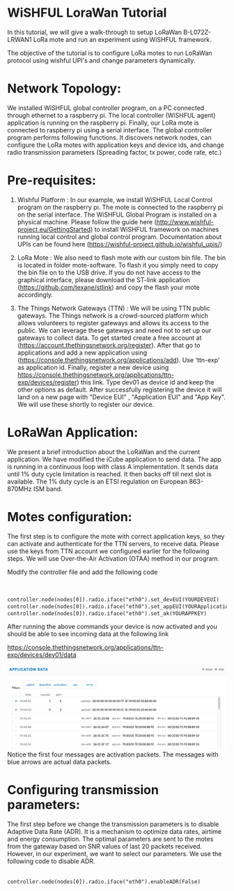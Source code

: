 WiSHFUL LoraWan Tutorial 
============================

In this tutorial, we will give a walk-through to setup LoRaWan B-L072Z-LRWAN1 LoRa mote and run an experiment using WiSHFUL framework. 

The objective of the tutorial is to configure LoRa motes to run LoRaWan protocol using wishful UPI's and change parameters dynamically. 


# Network Topology:
We installed WiSHFUL global controller program, on a PC connected through ethernet to a raspberry pi. The local controller (WiSHFUL agent) application is running on the raspberry pi. Finally, our LoRa mote is connected to raspberry pi using a serial interface. The global controller program performs following functions. It discovers network nodes, can configure the LoRa motes with application keys and device ids, and change radio transmission parameters (Spreading factor, tx power, code rate, etc.)



# Pre-requisites: 
1) Wishful Platform :
In our example, we install WiSHFUL Local Control program on the raspberry pi. The mote is connected to the raspberry pi on the serial interface. The WiSHFUL Global Program is installed on a physical machine. Please follow the guide here (http://www.wishful-project.eu/GettingStarted) to install WiSHFUL framework on machines running local control and global control program. Documentation about UPIs can be found here (https://wishful-project.github.io/wishful_upis/) 

2) LoRa Mote : 
We also need to flash mote with our custom bin file. The bin is located in folder mote-software. To flash it you simply need to copy the bin file on to the USB drive. If you do not have access to the graphical interface, please download the ST-link application (https://github.com/texane/stlink) and copy the flash your mote accordingly. 

3) The Things Network Gateways (TTN) : 
We will be using TTN public gateways. The Things network is a crowd-sourced platform which allows volunteers to register gateways and allows its access to the public. We can leverage these gateways and need not to set up our gateways to collect data. To get started create a free account at (https://account.thethingsnetwork.org/register). After that go to applications and add a new application using (https://console.thethingsnetwork.org/applications/add). Use 'ttn-exp' as application id. Finally, register a new device using https://console.thethingsnetwork.org/applications/ttn-exp/devices/register) this link. Type dev01 as device id and keep the other options as default. After successfully registering the device it will land on a new page with "Device EUI" , "Application EUI" and "App Key". We will use these shortly to register our device. 

# LoRaWan Application: 
We present a brief introduction about the LoRaWan and the current application. We have modified the iCube application to send data. The app is running in a continuous loop with class A implementation. It sends data until 1% duty cycle limitation is reached. It then backs off till next slot is available. The 1% duty cycle is an ETSI regulation on European 863-870MHz ISM band.  


# Motes configuration: 
The first step is to configure the mote with correct application keys, so they can activate and authenticate for the TTN servers, to receive data. Please use the keys from TTN account we configured earlier for the following steps. We will use Over-the-Air Activation (OTAA) method in our program. 

Modify the controller file and add the following code
<pre><code>

controller.node(nodes[0]).radio.iface("eth0").set_devEUI(YOURDEVEUI)
controller.node(nodes[0]).radio.iface("eth0").set_appEUI(YOURApplicationEUI)
controller.node(nodes[0]).radio.iface("eth0").set_ak(YOURAPPKEY)
</code></pre>

After running the above commands your device is now activated and you should be able to see incoming data at the following link

https://console.thethingsnetwork.org/applications/ttn-exp/devices/dev01/data

![Alt text](/examples/Get_Started_Examples/LoRaWan_Example/figs/connection.png)
Notice the first four messages are activation packets. The messages with blue arrows are actual data packets. 


# Configuring transmission parameters: 
The first step before we change the transmission parameters is to disable Adaptive Data Rate (ADR).  It is a mechanism to optimize data rates, airtime and energy consumption. The optimal parameters are sent to the motes from the gateway based on SNR values of last 20 packets received. However, in our experiment, we want to select our parameters. We use the following code to disable ADR.

<pre><code>
controller.node(nodes[0]).radio.iface("eth0").enableADR(False)
</code></pre>